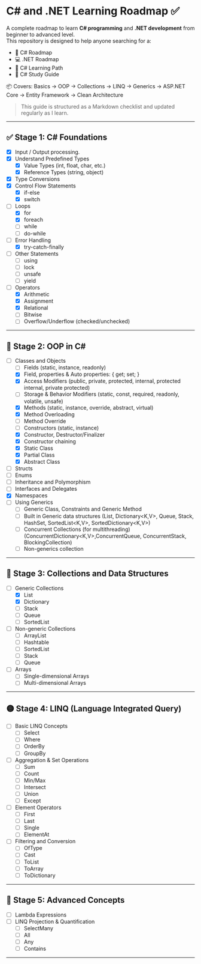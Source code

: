 # C# and .NET Learning Roadmap ✅

A complete roadmap to learn **C# programming** and **.NET development** from beginner to advanced level.  
This repository is designed to help anyone searching for a:

- 🚀 C# Roadmap
- 💻 .NET Roadmap
- 📘 C# Learning Path
- 🧠 C# Study Guide

📦 Covers: Basics → OOP → Collections → LINQ → Generics → ASP.NET Core → Entity Framework → Clean Architecture

> This guide is structured as a Markdown checklist and updated regularly as I learn.  

---

## ✅ Stage 1: C# Foundations
- [X]  Input / Output processing.
- [X] Understand Predefined Types
  - [X] Value Types (int, float, char, etc.)
  - [X] Reference Types (string, object)
  
- [X] Type Conversions
- [X] Control Flow Statements
  - [X] if-else
  - [X] switch
- [ ] Loops
  - [X] for
  - [X] foreach
  - [ ] while
  - [ ] do-while
- [ ] Error Handling
  - [X] try-catch-finally
- [ ] Other Statements
  - [ ] using
  - [ ] lock
  - [ ] unsafe
  - [ ] yield
- [ ] Operators
  - [X] Arithmetic
  - [X] Assignment
  - [X] Relational
  - [ ] Bitwise
  - [ ] Overflow/Underflow (checked/unchecked)

---

## 🔷 Stage 2: OOP in C#

- [ ] Classes and Objects
  - [ ] Fields (static, instance, readonly)
  - [X] Field, properties & Auto properties: { get; set; }
  - [X] Access Modifiers (public, private, protected, internal, protected internal, private protected)
  - [ ] Storage & Behavior Modifiers (static, const, required, readonly, volatile, unsafe)
  - [X] Methods (static, instance, override, abstract, virtual)
  - [X] Method Overloading
  - [ ] Method Override
  - [ ] Constructors (static, instance)
  - [X] Constructor, Destructor/Finalizer
  - [X] Constructor chaining
  - [X] Static Class
  - [X] Partial Class
  - [X] Abstract Class
- [ ] Structs
- [ ] Enums
- [ ] Inheritance and Polymorphism
- [ ] Interfaces and Delegates
- [X] Namespaces
- [ ] Using Generics
  - [ ] Generic Class, Constraints and  Generic Method
  - [ ] Built in Generic data structures (List<T>, Dictionary<K,V>, Queue<T>, Stack<T>, HashSet<T>, SortedList<K,V>, SortedDictionary<K,V>)
  - [ ] Concurrent Collections (for multithreading) (ConcurrentDictionary<K,V>,ConcurrentQueue<T>, ConcurrentStack<T>, BlockingCollection<T>)
  - [ ] Non-generics collection

---

## 🔶 Stage 3: Collections and Data Structures

- [ ] Generic Collections
  - [X] List
  - [X] Dictionary
  - [ ] Stack
  - [ ] Queue
  - [ ] SortedList
- [ ] Non-generic Collections
  - [ ] ArrayList
  - [ ] Hashtable
  - [ ] SortedList
  - [ ] Stack
  - [ ] Queue
- [ ] Arrays
  - [ ] Single-dimensional Arrays
  - [ ] Multi-dimensional Arrays

---

## 🟡 Stage 4: LINQ (Language Integrated Query)

- [ ] Basic LINQ Concepts
  - [ ] Select
  - [ ] Where
  - [ ] OrderBy
  - [ ] GroupBy
- [ ] Aggregation & Set Operations
  - [ ] Sum
  - [ ] Count
  - [ ] Min/Max
  - [ ] Intersect
  - [ ] Union
  - [ ] Except
- [ ] Element Operators
  - [ ] First
  - [ ] Last
  - [ ] Single
  - [ ] ElementAt
- [ ] Filtering and Conversion
  - [ ] OfType
  - [ ] Cast
  - [ ] ToList
  - [ ] ToArray
  - [ ] ToDictionary

---

## 🔴 Stage 5: Advanced Concepts

- [ ] Lambda Expressions
- [ ] LINQ Projection & Quantification
  - [ ] SelectMany
  - [ ] All
  - [ ] Any
  - [ ] Contains

---
